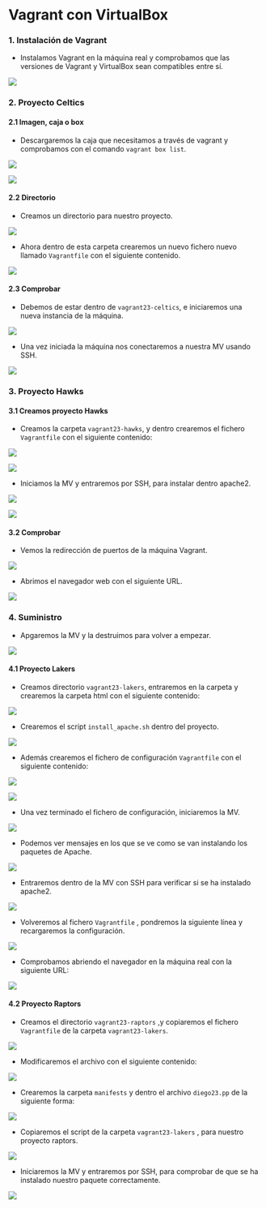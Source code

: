 # **Vagrant con VirtualBox**

### **1. Instalación de Vagrant**

- Instalamos Vagrant en la máquina real y comprobamos que las versiones de Vagrant y VirtualBox sean compatibles entre sí.

![](img/001.png)

### **2. Proyecto Celtics**

#### **2.1 Imagen, caja o box**

- Descargaremos la caja que necesitamos a través de vagrant y comprobamos con el comando ``vagrant box list``.

![](img/002.png)

![](img/003.png)

#### **2.2 Directorio**

- Creamos un directorio para nuestro proyecto.

![](img/004.png)

- Ahora dentro de esta carpeta crearemos un nuevo fichero nuevo llamado ``Vagrantfile`` con el siguiente contenido.

![](img/006.png)

#### **2.3 Comprobar**

- Debemos de estar dentro de `vagrant23-celtics`, e iniciaremos una nueva instancia de la máquina.

![](img/008.png)

- Una vez iniciada la máquina nos conectaremos a nuestra MV usando SSH.

![](img/009.png)

### **3. Proyecto Hawks**

#### **3.1 Creamos proyecto Hawks**

- Creamos la carpeta `vagrant23-hawks`, y dentro crearemos el fichero `Vagrantfile` con el siguiente contenido:

![](img/035.png)

![](img/013.png)

- Iniciamos la MV y entraremos por SSH, para instalar dentro apache2.

![](img/016.png)

![](img/017.png)

#### **3.2 Comprobar**

- Vemos la redirección de puertos de la máquina Vagrant.

![](img/015.png)

- Abrimos el navegador web con el siguiente URL.

![](img/018.png)

### **4. Suministro**

- Apgaremos la MV y la destruimos para volver a empezar.

![](img/019.png)

#### **4.1 Proyecto Lakers**

- Creamos directorio `vagrant23-lakers`, entraremos en la carpeta y crearemos la carpeta html con el siguiente contenido:

![](img/020.png)

- Crearemos el script `install_apache.sh` dentro del proyecto.

![](img/021.png)

- Además crearemos el fichero de configuración `Vagrantfile` con el siguiente contenido:

![](img/024.png)

![](img/023.png)

- Una vez terminado el fichero de configuración, iniciaremos la MV.

![](img/025.png)

- Podemos ver mensajes en los que se ve como se van instalando los paquetes de Apache.

![](img/026.png)

- Entraremos dentro de la MV  con SSH para verificar si se ha instalado apache2.

![](img/027.png)

- Volveremos al fichero `Vagrantfile` , pondremos la siguiente línea y recargaremos la configuración.

![](img/028.png)

- Comprobamos abriendo el navegador en la máquina real con la siguiente URL:

![](img/029.png)

#### **4.2 Proyecto Raptors**

- Creamos el directorio `vagrant23-raptors` ,y copiaremos el fichero ``Vagrantfile`` de la carpeta `vagrant23-lakers`.

![](img/036.png)

- Modificaremos el archivo con el siguiente contenido:

![](img/032.png)

- Crearemos la carpeta `manifests` y dentro el archivo `diego23.pp` de la siguiente forma:

![](img/031.png)

- Copiaremos el script de la carpeta `vagrant23-lakers` , para nuestro proyecto raptors.

![](img/033.png)

- Iniciaremos la MV y entraremos por SSH, para comprobar de que se ha instalado nuestro paquete correctamente.

![](img/034.png)
